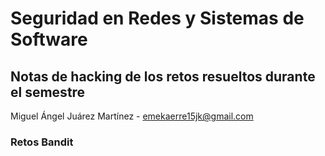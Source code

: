 # Seguridad en Redes y Sistemas de Software
## Notas de hacking de los retos resueltos durante el semestre
Miguel Ángel Juárez Martínez - emekaerre15jk@gmail.com
### Retos Bandit